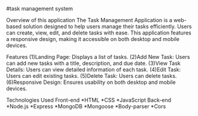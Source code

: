 #task management system

Overview of this application
The Task Management Application is a web-based solution designed to help users manage their tasks efficiently. Users can create, view, edit, and delete tasks with ease. This application features a responsive design, making it accessible on both desktop and mobile devices.

Features
(1)Landing Page: Displays a list of tasks.
(2)Add New Task: Users can add new tasks with a title, description, and due date.
(3)View Task Details: Users can view detailed information of each task.
(4)Edit Task: Users can edit existing tasks.
(5)Delete Task: Users can delete tasks.
(6)Responsive Design: Ensures usability on both desktop and mobile devices.

Technologies Used
  Front-end
      *HTML
      *CSS
      *JavaScript
  Back-end
      *Node.js
      *Express
      *MongoDB
      *Mongoose
      *Body-parser
      *Cors

